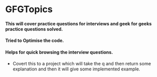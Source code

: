 # GFGTopics

#### This will cover practice questions for interviews and geek for geeks practice questions solved.
#### Tried to Optimise the code.
#### Helps for quick browsing the interview questions.
* Covert this to a project which will take the q and then return some explanation and then it will give some implemented example.

